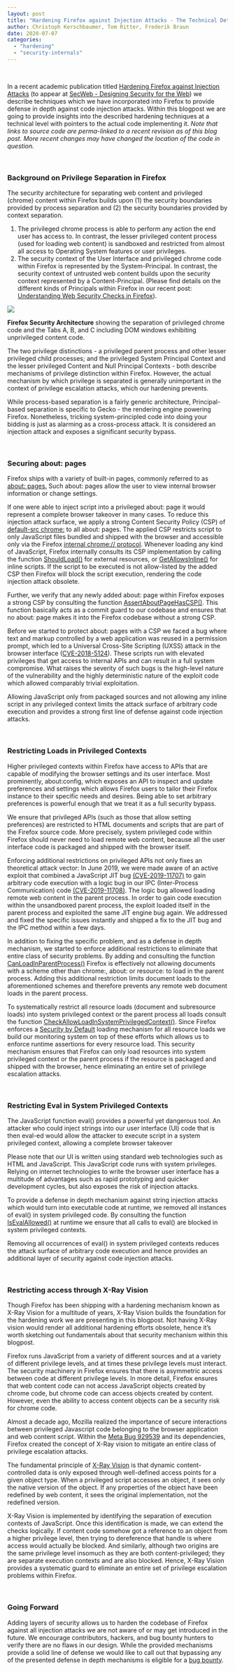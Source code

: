 ```yaml
---
layout: post
title: "Hardening Firefox against Injection Attacks - The Technical Details"
author: Christoph Kerschbaumer, Tom Ritter, Frederik Braun
date: 2020-07-07
categories: 
  - "hardening"
  - "security-internals"
---
```


 

In a recent academic publication titled [Hardening Firefox against Injection Attacks](https://research.mozilla.org/files/2020/05/hardening_firefox_against_injection_attacks.pdf) (to appear at [SecWeb - Designing Security for the Web](https://secweb.work/)) we describe techniques which we have incorporated into Firefox to provide defense in depth against code injection attacks. Within this blogpost we are going to provide insights into the described hardening techniques at a technical level with pointers to the actual code implementing it. _Note that links to source code are perma-linked to a recent revision as of this blog post. More recent changes may have changed the location of the code in question._

 

### Background on Privilege Separation in Firefox

The security architecture for separating web content and privileged (chrome) content within Firefox builds upon (1) the security boundaries provided by process separation and (2) the security boundaries provided by context separation.

1. The privileged chrome process is able to perform any action the end user has access to. In contrast, the lesser privileged content process (used for loading web content) is sandboxed and restricted from almost all access to Operating System features or user privileges.
2. The security context of the User Interface and privileged chrome code within Firefox is represented by the System-Principal. In contrast, the security context of untrusted web content builds upon the security context represented by a Content-Principal. (Please find details on the different kinds of Principals within Firefox in our recent post: [Understanding Web Security Checks in Firefox](https://blog.mozilla.org/attack-and-defense/2020/06/10/understanding-web-security-checks-in-firefox-part-1/)).

![](/images/chrome_vs_content-300x214.jpg)

**Firefox Security Architecture** showing the separation of privileged chrome code and the Tabs A, B, and C including DOM windows exhibiting unprivileged content code.

The two privilege distinctions - a privileged parent process and other lesser privileged child processes; and the privileged System Principal Context and the lesser privileged Content and Null Principal Contexts - both describe mechanisms of privilege distinction within Firefox. However, the actual mechanism by which privilege is separated is generally unimportant in the context of privilege escalation attacks, which our hardening prevents.

While process-based separation is a fairly generic architecture, Principal-based separation is specific to Gecko - the rendering engine powering Firefox. Nonetheless, tricking system-principled code into doing your bidding is just as alarming as a cross-process attack. It is considered an injection attack and exposes a significant security bypass.

 

### Securing about: pages

Firefox ships with a variety of built-in pages, commonly referred to as [about: pages.](https://developer.mozilla.org/en-US/docs/Mozilla/Firefox/The_about_protocol) Such about: pages allow the user to view internal browser information or change settings.

If one were able to inject script into a privileged about: page it would represent a complete browser takeover in many cases. To reduce this injection attack surface, we apply a strong Content Security Policy (CSP) of [default-src chrome:](https://searchfox.org/mozilla-central/search?q=default-src+chrome%3A&path=&case=false&regexp=false) to all about: pages. The applied CSP restricts script to only JavaScript files bundled and shipped with the browser and accessible only via the Firefox [internal chrome:// protocol](https://developer.mozilla.org/en-US/docs/Mozilla/Chrome_Registration). Whenever loading any kind of JavaScript, Firefox internally consults its CSP implementation by calling the function [ShouldLoad()](https://searchfox.org/mozilla-central/rev/027893497316897b8f292bde48dbb6da2391a331/dom/security/nsCSPContext.cpp#117) for external resources, or [GetAllowsInline()](https://searchfox.org/mozilla-central/rev/027893497316897b8f292bde48dbb6da2391a331/dom/security/nsCSPContext.cpp#518) for inline scripts. If the script to be executed is not allow-listed by the added CSP then Firefox will block the script execution, rendering the code injection attack obsolete.

Further, we verify that any newly added about: page within Firefox exposes a strong CSP by consulting the function [AssertAboutPageHasCSP()](https://searchfox.org/mozilla-central/rev/2c1092dc68c63f7bad6da6a03c5883a5ab5ff2ca/dom/security/nsContentSecurityUtils.cpp#794). This function basically acts as a commit guard to our codebase and ensures that no about: page makes it into the Firefox codebase without a strong CSP.

Before we started to protect about: pages with a CSP we faced a bug where text and markup controlled by a web application was reused in a permission prompt, which led to a Universal Cross-Site Scripting (UXSS) attack in the browser interface ([CVE-2018-5124](https://www.mozilla.org/en-US/security/advisories/mfsa2018-05/)). These scripts run with elevated privileges that get access to internal APIs and can result in a full system compromise. What raises the severity of such bugs is the high-level nature of the vulnerability and the highly deterministic nature of the exploit code which allowed comparably trivial exploitation.

Allowing JavaScript only from packaged sources and not allowing any inline script in any privileged context limits the attack surface of arbitrary code execution and provides a strong first line of defense against code injection attacks.

 

### Restricting Loads in Privileged Contexts

Higher privileged contexts within Firefox have access to APIs that are capable of modifying the browser settings and its user interface. Most prominently, about:config, which exposes an API to inspect and update preferences and settings which allows Firefox users to tailor their Firefox instance to their specific needs and desires. Being able to set arbitrary preferences is powerful enough that we treat it as a full security bypass.

We ensure that privileged APIs (such as those that allow setting preferences) are restricted to HTML documents and scripts that are part of the Firefox source code. More precisely, system privileged code within Firefox should never need to load remote web content, because all the user interface code is packaged and shipped with the browser itself.

Enforcing additional restrictions on privileged APIs not only fixes an theoretical attack vector: In June 2019, we were made aware of an active exploit that combined a JavaScript JIT bug [(CVE-2019-11707)](https://bugzilla.mozilla.org/show_bug.cgi?id=1544386) to gain arbitrary code execution with a logic bug in our IPC (Inter-Process Communication) code [(CVE-2019-11708)](https://bugzilla.mozilla.org/show_bug.cgi?id=1559858). The logic bug allowed loading remote web content in the parent process. In order to gain code execution within the unsandboxed parent process, the exploit loaded itself in the parent process and exploited the same JIT engine bug again. We addressed and fixed the specific issues instantly and shipped a fix to the JIT bug and the IPC method within a few days.

In addition to fixing the specific problem, and as a defense in depth mechanism, we started to enforce additional restrictions to eliminate that entire class of security problems. By adding and consulting the function [CanLoadInParentProcess()](https://searchfox.org/mozilla-central/rev/5a4aaccb28665807a6fd49cf48367d47fbb5a19a/docshell/base/nsDocShell.cpp#8863) Firefox is effectively not allowing documents with a scheme other than chrome:, about: or resource: to load in the parent process. Adding this additional restriction limits document loads to the aforementioned schemes and therefore prevents any remote web document loads in the parent process.

To systematically restrict all resource loads (document and subresource loads) into system privileged context or the parent process all loads consult the function [CheckAllowLoadInSystemPrivilegedContext()](https://searchfox.org/mozilla-central/source/dom/security/nsContentSecurityManager.cpp#763). Since Firefox enforces a [Security by Default](https://blog.mozilla.org/security/2016/11/10/enforcing-content-security-by-default-within-firefox/) loading mechanism for all resource loads we build our monitoring system on top of these efforts which allows us to enforce runtime assertions for every resource load. This security mechanism ensures that Firefox can only load resources into system privileged context or the parent process if the resource is packaged and shipped with the browser, hence eliminating an entire set of privilege escalation attacks.

 

### Restricting Eval in System Privileged Contexts

The JavaScript function eval() provides a powerful yet dangerous tool. An attacker who could inject strings into our user interface (UI) code that is then eval-ed would allow the attacker to execute script in a system privileged context, allowing a complete browser takeover

Please note that our UI is written using standard web technologies such as HTML and JavaScript. This JavaScript code runs with system privileges. Relying on internet technologies to write the browser user interface has a multitude of advantages such as rapid prototyping and quicker development cycles, but also exposes the risk of injection attacks.

To provide a defense in depth mechanism against string injection attacks which would turn into executable code at runtime, we removed all instances of eval() in system privileged code. By consulting the function [IsEvalAllowed()](https://searchfox.org/mozilla-central/rev/2c1092dc68c63f7bad6da6a03c5883a5ab5ff2ca/dom/security/nsContentSecurityUtils.cpp#394) at runtime we ensure that all calls to eval() are blocked in system privileged contexts.

Removing all occurrences of eval() in system privileged contexts reduces the attack surface of arbitrary code execution and hence provides an additional layer of security against code injection attacks.

 

### Restricting access through X-Ray Vision

Though Firefox has been shipping with a hardening mechanism known as X-Ray Vision for a multitude of years, X-Ray Vision builds the foundation for the hardening work we are presenting in this blogpost. Not having X-Ray vision would render all additional hardening efforts obsolete, hence it’s worth sketching out fundamentals about that security mechanism within this blogpost.

Firefox runs JavaScript from a variety of different sources and at a variety of different privilege levels, and at times these privilege levels must interact. The security machinery in Firefox ensures that there is asymmetric access between code at different privilege levels. In more detail, Firefox ensures that web content code can not access JavaScript objects created by chrome code, but chrome code can access objects created by content. However, even the ability to access content objects can be a security risk for chrome code.

Almost a decade ago, Mozilla realized the importance of secure interactions between privileged Javascript code belonging to the browser application and web content script. Within the [Meta Bug 929539](https://bugzilla.mozilla.org/show_bug.cgi?id=929539) and its dependencies, Firefox created the concept of X-Ray vision to mitigate an entire class of privilege escalation attacks.

The fundamental principle of [X-Ray Vision](https://developer.mozilla.org/en-US/docs/Mozilla/Tech/Xray_vision) is that dynamic content-controlled data is only exposed through well-defined access points for a given object type. When a privileged script accesses an object, it sees only the native version of the object. If any properties of the object have been redefined by web content, it sees the original implementation, not the redefined version.

X-Ray Vision is implemented by identifying the separation of execution contexts of JavaScript. Once this identification is made, we can extend the checks logically. If content code somehow got a reference to an object from a higher privilege level, then trying to dereference that handle is where access would actually be blocked. And similarly, although two origins are the same privilege level insomuch as they are both content-privileged; they are separate execution contexts and are also blocked. Hence, X-Ray Vision provides a systematic guard to eliminate an entire set of privilege escalation problems within Firefox.

 

### Going Forward

Adding layers of security allows us to harden the codebase of Firefox against all injection attacks we are not aware of or may get introduced in the future. We encourage contributors, hackers, and bug bounty hunters to verify there are no flaws in our design. While the provided mechanisms provide a solid line of defense we would like to call out that bypassing any of the presented defense in depth mechanisms is eligible for a [bug bounty](https://www.mozilla.org/en-US/security/client-bug-bounty/).
